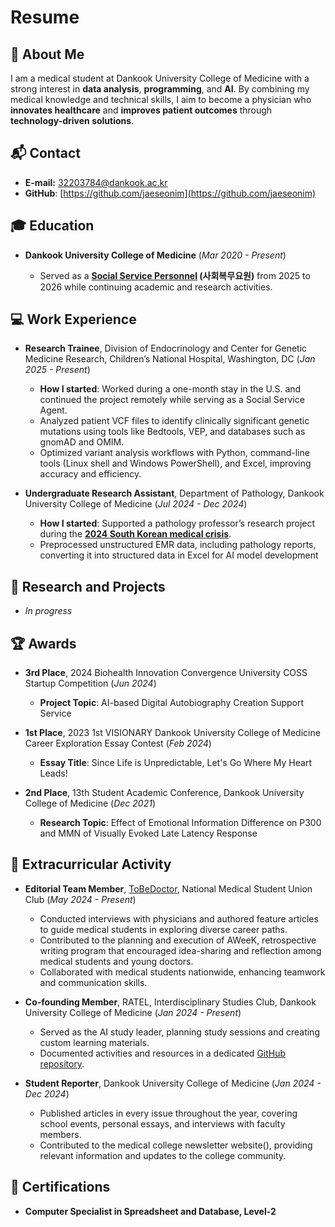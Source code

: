 # Resume

## 🚀 About Me
I am a medical student at Dankook University College of Medicine with a strong interest in **data analysis**, **programming**, and **AI**. By combining my medical knowledge and technical skills, I aim to become a physician who **innovates healthcare** and **improves patient outcomes** through **technology-driven solutions**.

## 📬 Contact
- **E-mail:** [32203784@dankook.ac.kr](mailto:32203784@dankook.ac.kr)
- **GitHub**: [https://github.com/jaeseonim](https://github.com/jaeseonim)

## 🎓 Education
- **Dankook University College of Medicine** (*Mar 2020 - Present*)
  
  - Served as a **[Social Service Personnel](https://en.wikipedia.org/wiki/Social_service_personnel) (사회복무요원)** from 2025 to 2026 while continuing academic and research activities. 

## 💻 Work Experience
- **Research Trainee**, Division of Endocrinology and Center for Genetic Medicine Research, Children’s National Hospital, Washington, DC (*Jan 2025 - Present*)
  - **How I started**: Worked during a one-month stay in the U.S. and continued the project remotely while serving as a Social Service Agent.
  - Analyzed patient VCF files to identify clinically significant genetic mutations using tools like Bedtools, VEP, and databases such as gnomAD and OMIM.
  - Optimized variant analysis workflows with Python, command-line tools (Linux shell and Windows PowerShell), and Excel, improving accuracy and efficiency.

- **Undergraduate Research Assistant**, Department of Pathology, Dankook University College of Medicine (*Jul 2024 - Dec 2024*)
  - **How I started**: Supported a pathology professor’s research project during the [**2024 South Korean medical crisis**](https://en.wikipedia.org/wiki/2024_South_Korean_medical_crisis).
  - Preprocessed unstructured EMR data, including pathology reports, converting it into structured data in Excel for AI model development

## 🔬 Research and Projects
- *In progress*

## 🏆 Awards
- **3rd Place**, 2024 Biohealth Innovation Convergence University COSS Startup Competition (*Jun 2024*)
  
  - **Project Topic**: AI-based Digital Autobiography Creation Support Service
    
- **1st Place**, 2023 1st VISIONARY Dankook University College of Medicine Career Exploration Essay Contest (*Feb 2024*)
  
  - **Essay Title**: Since Life is Unpredictable, Let's Go Where My Heart Leads!
    
- **2nd Place**, 13th Student Academic Conference, Dankook University College of Medicine (*Dec 2021*)
  
  - **Research Topic**: Effect of Emotional Information Difference on P300 and MMN of Visually Evoked Late Latency Response

## 🌟 Extracurricular Activity
- **Editorial Team Member**, [ToBeDoctor](https://tobedoctor.net/), National Medical Student Union Club (*May 2024 - Present*)

  - Conducted interviews with physicians and authored feature articles to guide medical students in exploring diverse career paths.
  - Contributed to the planning and execution of AWeeK,  retrospective writing program that encouraged idea-sharing and reflection among medical students and young doctors.
  - Collaborated with medical students nationwide, enhancing teamwork and communication skills.
    
- **Co-founding Member**, RATEL, Interdisciplinary Studies Club, Dankook University College of Medicine (*Jan 2024 - Present*)

  - Served as the AI study leader, planning study sessions and creating custom learning materials.
  - Documented activities and resources in a dedicated [GitHub repository](https://github.com/jaeseonim/AI-Study-Group).
  
- **Student Reporter**, Dankook University College of Medicine (*Jan 2024 - Dec 2024*)

  - Published articles in every issue throughout the year, covering school events, personal essays, and interviews with faculty members.
  - Contributed to the medical college newsletter website(), providing relevant information and updates to the college community.

## 📜 Certifications
- **Computer Specialist in Spreadsheet and Database, Level-2**
